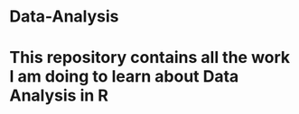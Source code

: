 # Data-Analysis

# This repository contains all the work I am doing to learn about Data Analysis in R